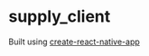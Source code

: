 # supply_client

Built using [create-react-native-app](https://github.com/expo/create-react-native-app)